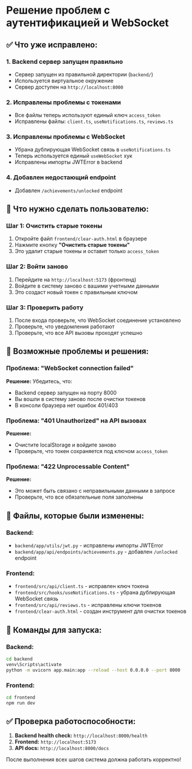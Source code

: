 # Решение проблем с аутентификацией и WebSocket

## ✅ Что уже исправлено:

### 1. **Backend сервер запущен правильно**
- Сервер запущен из правильной директории (`backend/`)
- Используется виртуальное окружение
- Сервер доступен на `http://localhost:8000`

### 2. **Исправлены проблемы с токенами**
- Все файлы теперь используют единый ключ `access_token`
- Исправлены файлы: `client.ts`, `useNotifications.ts`, `reviews.ts`

### 3. **Исправлены проблемы с WebSocket**
- Убрана дублирующая WebSocket связь в `useNotifications.ts`
- Теперь используется единый `useWebSocket` хук
- Исправлены импорты JWTError в backend

### 4. **Добавлен недостающий endpoint**
- Добавлен `/achievements/unlocked` endpoint

## 🔧 Что нужно сделать пользователю:

### Шаг 1: Очистить старые токены
1. Откройте файл `frontend/clear-auth.html` в браузере
2. Нажмите кнопку **"Очистить старые токены"**
3. Это удалит старые токены и оставит только `access_token`

### Шаг 2: Войти заново
1. Перейдите на `http://localhost:5173` (фронтенд)
2. Войдите в систему заново с вашими учетными данными
3. Это создаст новый токен с правильным ключом

### Шаг 3: Проверить работу
1. После входа проверьте, что WebSocket соединение установлено
2. Проверьте, что уведомления работают
3. Проверьте, что все API вызовы проходят успешно

## 🐛 Возможные проблемы и решения:

### Проблема: "WebSocket connection failed"
**Решение:** Убедитесь, что:
- Backend сервер запущен на порту 8000
- Вы вошли в систему заново после очистки токенов
- В консоли браузера нет ошибок 401/403

### Проблема: "401 Unauthorized" на API вызовах
**Решение:** 
- Очистите localStorage и войдите заново
- Проверьте, что токен сохраняется под ключом `access_token`

### Проблема: "422 Unprocessable Content"
**Решение:**
- Это может быть связано с неправильными данными в запросе
- Проверьте, что все обязательные поля заполнены

## 📁 Файлы, которые были изменены:

### Backend:
- `backend/app/utils/jwt.py` - исправлены импорты JWTError
- `backend/app/api/endpoints/achievements.py` - добавлен `/unlocked` endpoint

### Frontend:
- `frontend/src/api/client.ts` - исправлен ключ токена
- `frontend/src/hooks/useNotifications.ts` - убрана дублирующая WebSocket связь
- `frontend/src/api/reviews.ts` - исправлены ключи токенов
- `frontend/clear-auth.html` - создан инструмент для очистки токенов

## 🚀 Команды для запуска:

### Backend:
```bash
cd backend
venv\Scripts\activate
python -m uvicorn app.main:app --reload --host 0.0.0.0 --port 8000
```

### Frontend:
```bash
cd frontend
npm run dev
```

## ✅ Проверка работоспособности:

1. **Backend health check:** `http://localhost:8000/health`
2. **Frontend:** `http://localhost:5173`
3. **API docs:** `http://localhost:8000/docs`

После выполнения всех шагов система должна работать корректно! 